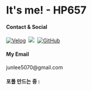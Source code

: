 # It's me! - HP657



#### Contact & Social
  <p>
  <a href="https://velog.io/@hp657" target="_blank"><img src="https://img.shields.io/badge/Velog-link-36B6FD?style=for-the-badge&logo=velog&logoColor=white&link=https://velog.io/@hp657" alt="Velog" /></a>&nbsp;
  <a href="https://www.instagram.com/lz_h.57/" target="_blank"><img src="https://img.shields.io/badge/Instagram-link-E4405F?style=for-the-badge&logo=Instagram&logoColor=white&link=https://www.instagram.com/lz_h.57/"/></a>&nbsp
  <a href="https://github.com/HP657" target="_blank"><img src="https://img.shields.io/badge/GitHub-HP657-181717?style=for-the-badge&logo=github&logoColor=white&link=https://github.com/HP657" alt="GitHub" /></a>&nbsp
  </p>
<!--
  #### Want Used language
  <p>
    <img alt="Python" src="https://img.shields.io/badge/Python-%2314354C.svg?style=for-the-badge&logo=python&logoColor=white">
    <img alt="C++" src="https://img.shields.io/badge/C++-%2300599C.svg?style=for-the-badge&logo=c%2B%2B&logoColor=white">
    <img alt="JavaScript" src="https://img.shields.io/badge/JavaScript-%23F7DF1E.svg?style=for-the-badge&logo=javascript&logoColor=black">
    <img alt="Java" src="https://img.shields.io/badge/Java-ED8B00?style=for-the-badge&logo=openjdk&logoColor=white">
    <img alt="EXPRESS" src="https://img.shields.io/badge/Express.js-404D59?style=for-the-badge">
    <img alt="Node JS" src="https://img.shields.io/badge/Node.js-43853D?style=for-the-badge&logo=node.js&logoColor=white">
    <img alt="" src="">
    <img alt="" src="">
  </p>
-->
  
#### My Email
  <p>
    junlee5070@gmail.com
  </p>

#### 포폴 만드는 중 : <!-- https://www.notion.so/junlee0507/5f49c6200d434d32a38ea25674d3ca81?pvs=4 -->



<!--![HP657's github stats](https://github-readme-stats.vercel.app/api?username=HP657&show_icons=true)-->

